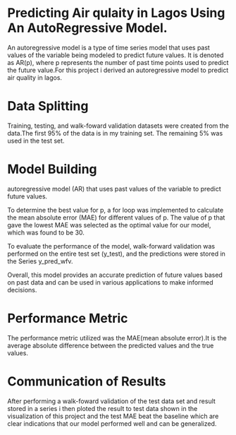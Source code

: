 # Predicting Air qulaity in Lagos Using An AutoRegressive Model.
An autoregressive model is a type of time series model that uses past values of the variable being modeled to predict future values. It is denoted as AR(p), where p represents the number of past time points used to predict the future value.For this project i derived an autoregressive model to predict air quality in lagos.

# Data Splitting
Training, testing, and walk-foward validation datasets were created from the data.The first 95% of the data is in my training set. The remaining 5% was used  in the test set.

# Model Building
autoregressive model (AR) that uses past values of the variable to predict future values.

To determine the best value for p, a for loop was implemented to calculate the mean absolute error (MAE) for different values of p. The value of p that gave the lowest MAE was selected as the optimal value for our model, which was found to be 30.

To evaluate the performance of the model, walk-forward validation was performed on the entire test set (y_test), and the predictions were stored in the Series y_pred_wfv.

Overall, this model provides an accurate prediction of future values based on past data and can be used in various applications to make informed decisions.

# Performance Metric
The performance metric utilized was the MAE(mean absolute error).It is the average absolute difference between the predicted values and the true values.

# Communication of Results 
After performing a walk-foward validation of the test data set and result stored in a series i then ploted the result to test data shown in the visualization of this project and the test MAE beat the baseline which are clear indications that our model performed well and can be generalized.